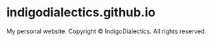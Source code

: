 # indigodialectics.github.io
My personal website. Copyright © IndigoDialectics. All rights reserved.

